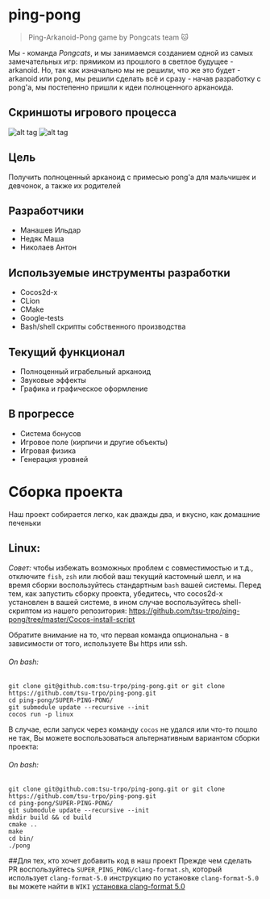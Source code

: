 # ping-pong
> Ping-Arkanoid-Pong game by Pongcats team :cat:

Мы - команда *Pongcats*, и мы занимаемся созданием одной из самых замечательных игр: прямиком из прошлого в светлое будущее - arkanoid. Но, так как изначально мы не решили, что же это будет - arkanoid или pong, мы решили сделать всё и сразу - начав разработку с pong'a, мы постепенно пришли к идеи полноценного арканоида.

## Скриншоты игрового процесса
![alt tag](https://pp.userapi.com/c841326/v841326566/31fcb/muViS6lubTU.jpg)
![alt tag](https://pp.userapi.com/c824204/v824204772/193b0/0579jD13-wM.jpg)

## Цель
Получить полноценный арканоид с примесью pong'а для мальчишек и девчонок, а также их родителей

## Разработчики
- Манашев Ильдар
- Недяк Маша
- Николаев Антон

## Используемые инструменты разработки
- Cocos2d-x
- CLion
- CMake
- Google-tests
- Bash/shell скрипты собственного производства

## Текущий функционал
- Полноценный играбельный арканоид
- Звуковые эффекты
- Графика и графическое оформление

## В прогрессе
- Система бонусов
- Игровое поле (кирпичи и другие объекты)
- Игровая физика
- Генерация уровней

# Сборка проекта
Наш проект собирается легко, как дважды два, и вкусно, как домашние печеньки
## Linux:
_Совет:_ чтобы избежать возможных проблем с совместимостью и т.д., отключите `fish`, `zsh` или любой ваш текущий кастомный шелл, и на время сборки воспользуйтесь стандартным `bash` вашей системы. Перед тем, как запустить сборку проекта, убедитесь, что cocos2d-x установлен в вашей системе, в ином случае воспользуйтесь shell-скриптом из нашего репозитория: 
https://github.com/tsu-trpo/ping-pong/tree/master/Cocos-install-script

Обратите внимание на то, что первая команда опциональна - в зависимости от того, используете Вы https или ssh.
###### On bash:
```
git clone git@github.com:tsu-trpo/ping-pong.git or git clone https://github.com/tsu-trpo/ping-pong.git
cd ping-pong/SUPER-PING-PONG/
git submodule update --recursive --init
cocos run -p linux
```
В случае, если запуск через команду `cocos` не удался или что-то пошло не так, Вы можете воспользоваться альтернативным вариантом сборки проекта:  
###### On bash:
```
git clone git@github.com:tsu-trpo/ping-pong.git or git clone https://github.com/tsu-trpo/ping-pong.git
cd ping-pong/SUPER-PING-PONG/
git submodule update --recursive --init
mkdir build && cd build
cmake ..
make
cd bin/
./pong
```
##Для тех, кто хочет добавить код в наш проект
Прежде чем сделать PR воспользуйтесь `SUPER_PING_PONG/clang-format.sh`, который использует `clang-format-5.0`
инструкцию по установке `clang-format-5.0`  вы можете найти в `WIKI`
[установка clang-format 5.0](https://github.com/tsu-trpo/ping-pong/wiki/%D1%83%D1%81%D1%82%D0%B0%D0%BD%D0%BE%D0%B2%D0%BA%D0%B0-clang-format-5.0)
##